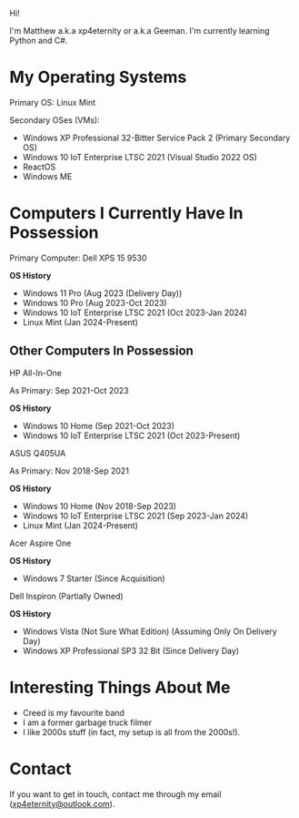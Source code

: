 Hi!

I'm Matthew a.k.a xp4eternity or a.k.a Geeman. I'm currently learning Python and C#.


# My Operating Systems

Primary OS: Linux Mint

Secondary OSes (VMs):

  - Windows XP Professional 32-Bitter Service Pack 2 (Primary Secondary OS)
  - Windows 10 IoT Enterprise LTSC 2021 (Visual Studio 2022 OS)
  - ReactOS
  - Windows ME

# Computers I Currently Have In Possession

  Primary Computer: Dell XPS 15 9530
  
 **OS History**
    
  - Windows 11 Pro (Aug 2023 (Delivery Day)) 
  - Windows 10 Pro (Aug 2023-Oct 2023)   
  - Windows 10 IoT Enterprise LTSC 2021 (Oct 2023-Jan 2024)   
  - Linux Mint (Jan 2024-Present)
      
 ## Other Computers In Possession

  HP All-In-One 
  
  As Primary: Sep 2021-Oct 2023

 **OS History**
      
  - Windows 10 Home (Sep 2021-Oct 2023)      
  - Windows 10 IoT Enterprise LTSC 2021 (Oct 2023-Present)
  
      
ASUS Q405UA 

As Primary: Nov 2018-Sep 2021
    
 **OS History**
    
  - Windows 10 Home (Nov 2018-Sep 2023) 
  - Windows 10 IoT Enterprise LTSC 2021 (Sep 2023-Jan 2024)    
  - Linux Mint (Jan 2024-Present)

  Acer Aspire One
    
**OS History**
    
  - Windows 7 Starter (Since Acquisition)
  
  Dell Inspiron (Partially Owned)
    
 **OS History**
     
  - Windows Vista (Not Sure What Edition) (Assuming Only On Delivery Day)   
  - Windows XP Professional SP3 32 Bit (Since Delivery Day)
        
# Interesting Things About Me

  - Creed is my favourite band
  - I am a former garbage truck filmer
  - I like 2000s stuff (in fact, my setup is all from the 2000s!).

# Contact
If you want to get in touch, contact me through my email (xp4eternity@outlook.com).
